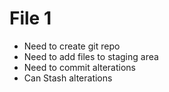 # File 1 
- Need to create git repo
- Need to add files to staging area
- Need to commit alterations
- Can Stash alterations
